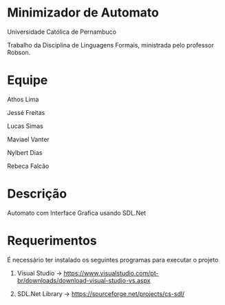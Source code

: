 # Minimizador de Automato
Universidade Católica de Pernambuco

Trabalho da Disciplina de Linguagens Formais, ministrada pelo professor Robson.

# Equipe
Athos Lima

Jessé Freitas

Lucas Simas

Maviael Vanter

Nylbert Dias

Rebeca Falcão


# Descrição
Automato com Interface Grafica usando SDL.Net


# Requerimentos
É necessário ter instalado os seguintes programas para executar o projeto

1. Visual Studio -> https://www.visualstudio.com/pt-br/downloads/download-visual-studio-vs.aspx

2. SDL.Net Library -> https://sourceforge.net/projects/cs-sdl/
